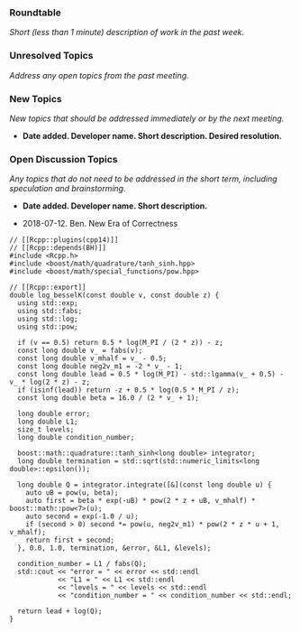 ### Roundtable
_Short (less than 1 minute) description of work in the past week._

### Unresolved Topics
_Address any open topics from the past meeting._

### New Topics
_New topics that should be addressed immediately or by the next
meeting._

* __Date added. Developer name.  Short description.  Desired resolution.__

### Open Discussion Topics

_Any topics that do not need to be addressed in the short term,
including speculation and brainstorming._

* __Date added. Developer name.  Short description.__

* 2018-07-12. Ben.  New Era of Correctness
```
// [[Rcpp::plugins(cpp14)]]
// [[Rcpp::depends(BH)]]
#include <Rcpp.h>
#include <boost/math/quadrature/tanh_sinh.hpp>
#include <boost/math/special_functions/pow.hpp>

// [[Rcpp::export]]
double log_besselK(const double v, const double z) {
  using std::exp;
  using std::fabs;
  using std::log;
  using std::pow;
  
  if (v == 0.5) return 0.5 * log(M_PI / (2 * z)) - z;
  const long double v_ = fabs(v);
  const long double v_mhalf = v_ - 0.5;
  const long double neg2v_m1 = -2 * v_ - 1;
  const long double lead = 0.5 * log(M_PI) - std::lgamma(v_ + 0.5) - v_ * log(2 * z) - z;
  if (isinf(lead)) return -z + 0.5 * log(0.5 * M_PI / z);
  const long double beta = 16.0 / (2 * v_ + 1);

  long double error;
  long double L1;
  size_t levels;
  long double condition_number;
  
  boost::math::quadrature::tanh_sinh<long double> integrator;
  long double termination = std::sqrt(std::numeric_limits<long double>::epsilon());

  long double Q = integrator.integrate([&](const long double u) {
    auto uB = pow(u, beta);
    auto first = beta * exp(-uB) * pow(2 * z + uB, v_mhalf) * boost::math::pow<7>(u);
    auto second = exp(-1.0 / u);
    if (second > 0) second *= pow(u, neg2v_m1) * pow(2 * z * u + 1, v_mhalf);
    return first + second;
  }, 0.0, 1.0, termination, &error, &L1, &levels);

  condition_number = L1 / fabs(Q);
  std::cout << "error = " << error << std::endl
            << "L1 = " << L1 << std::endl
            << "levels = " << levels << std::endl
            << "condition_number = " << condition_number << std::endl;
  
  return lead + log(Q);
}
```
